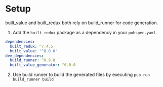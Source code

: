 # Setup

built_value and built_redux both rely on build_runner for code generation.

1. Add the `built_redux` package as a dependency in your `pubspec.yaml`.
  
  ```yaml
  dependencies:
    built_redux: ^7.4.5
    built_value: '^8.0.0'
  dev_dependencies:
    build_runner: ^0.9.0
    built_value_generator: ^6.0.0
  ```

2. Use build runner to build the generated files by executing `pub run build_runner build`
